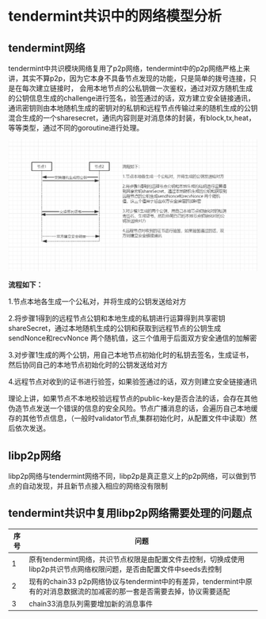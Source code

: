 # tendermint共识中的网络模型分析

## tendermint网络
tendermint中共识模块网络复用了p2p网络，tendermint中的p2p网络严格上来讲，其实不算p2p，因为它本身不具备节点发现的功能，只是简单的拨号连接，只是在每次建立链接时，
会用本地节点的公私钥做一次鉴权，通过对双方随机生成的公钥信息生成的challenge进行签名，验签通过的话，双方建立安全链接通讯，通讯密钥则由本地随机生成的密钥对的私钥和远程节点传输过来的随机生成的公钥混合生成的一个sharesecret，通讯内容则是对消息体的封装，有block,tx,heat，等等类型，通过不同的goroutine进行处理。

![tendermint中通信模型](../../resource/secretcon.png)


**流程如下：**

1.节点本地各生成一个公私对，并将生成的公钥发送给对方

2.将步骤1得到的远程节点公钥和本地生成的私钥进行运算得到共享密钥shareSecret，通过本地随机生成的公钥和获取到远程节点的公钥生成sendNonce和recvNonce 两个随机值，这三个值用于后面双方安全通信的加解密

3.对步骤1生成的两个公钥，用自己本地节点初始化时的私钥去签名，生成证书，然后协同自己的本地节点初始化时的公钥发送给对方

4.远程节点对收到的证书进行验签，如果验签通过的话，双方则建立安全链接通讯

理论上讲，如果节点不本地校验远程节点的public-key是否合法的话，会存在其他伪造节点发送一个错误的信息的安全风险。节点广播消息的话，会遍历自己本地缓存的其他节点信息，（一般时validator节点,集群初始化时，从配置文件中读取）然后依次发送。

## libp2p网络

libp2p网络与tendermint网络不同，libp2p是真正意义上的p2p网络，可以做到节点的自动发现，并且新节点接入相应的网络没有限制

## tendermint共识中复用libp2p网络需要处理的问题点

 序号|问题
 ---|---
 1|原有tendermint网络，共识节点权限是由配置文件去控制，切换成使用libp2p共识节点网络权限问题，是否由配置文件中seeds去控制
 2|现有的chain33 p2p网络协议与tendermint中的有差异，tendermint中原有的对消息数据流的加减密的那一套是否需要去掉，协议需要适配
 3|chain33消息队列需要增加新的消息事件
